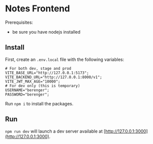 # Notes Frontend

Prerequisites:
- be sure you have nodejs installed

## Install

First, create an `.env.local` file with the following variables:

```
# For both dev, stage and prod
VITE_BASE_URL="http://127.0.0.1:5173";
VITE_BACKEND_URL="http://127.0.0.1:8000/v1";
VITE_JWT_MAX_AGE="10000";
# For dev only (this is temporary)
USERNAME="berenger";
PASSWORD="berenger";
```

Run `npm i` to install the packages.

## Run

`npm run dev` will launch a dev server available at [http://127.0.0.1:3000](http://127.0.0.1:3000).
